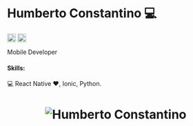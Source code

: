 # Humberto Constantino 💻

<a href="https://www.linkedin.com/in/humberto-constantino-8b6243184/" target="_blank"><img align="center" src="https://cdn.jsdelivr.net/npm/simple-icons@3.0.1/icons/linkedin.svg" alt="maykbrito" height="20" width="20" /></a>
<a href="http://instagram.com/humbertoconstantino1/" target="_blank"><img align="center" src="https://cdn.jsdelivr.net/npm/simple-icons@3.0.1/icons/instagram.svg" alt="maykbrito" height="20" width="20" /></a>

Mobile Developer

#### Skills: 

💻 React Native ♥, Ionic, Python.

<h1 align="center">
<img alt="Humberto Constantino" src="https://github-readme-stats.codestackr.vercel.app/api?username=humbertoconstantino&show_icons=true&hide_border=true&theme=dark" />
</h1>
